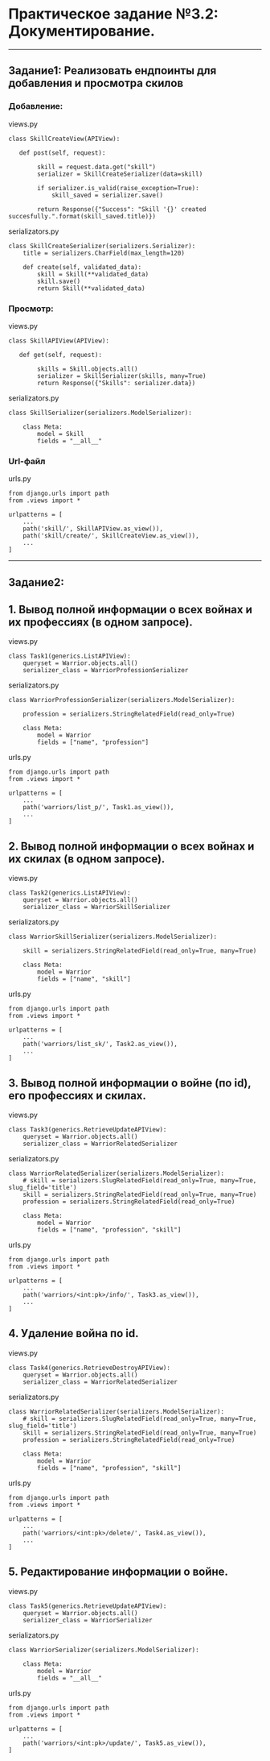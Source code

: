 # Практическое задание №3.2: Документирование.
---
## Задание1: Реализовать ендпоинты для добавления и просмотра скилов
### Добавление:
 views.py
```
class SkillCreateView(APIView):

   def post(self, request):

        skill = request.data.get("skill")
        serializer = SkillCreateSerializer(data=skill)

        if serializer.is_valid(raise_exception=True):
            skill_saved = serializer.save()

        return Response({"Success": "Skill '{}' created succesfully.".format(skill_saved.title)})
```
serializators.py
```
class SkillCreateSerializer(serializers.Serializer):
    title = serializers.CharField(max_length=120)

    def create(self, validated_data):
        skill = Skill(**validated_data)
        skill.save()
        return Skill(**validated_data)
```

### Просмотр:
 views.py
```
class SkillAPIView(APIView):

   def get(self, request):

        skills = Skill.objects.all()
        serializer = SkillSerializer(skills, many=True)
        return Response({"Skills": serializer.data})
```
serializators.py
```
class SkillSerializer(serializers.ModelSerializer):

    class Meta:
        model = Skill
        fields = "__all__"
```
### Url-файл
urls.py
```
from django.urls import path
from .views import *

urlpatterns = [
    ...
    path('skill/', SkillAPIView.as_view()),
    path('skill/create/', SkillCreateView.as_view()),
    ...
]
```
---
## Задание2:
## 1. Вывод полной информации о всех войнах и их профессиях (в одном запросе).
 views.py
```
class Task1(generics.ListAPIView):
    queryset = Warrior.objects.all()
    serializer_class = WarriorProfessionSerializer
```
serializators.py
```
class WarriorProfessionSerializer(serializers.ModelSerializer):

    profession = serializers.StringRelatedField(read_only=True)

    class Meta:
        model = Warrior
        fields = ["name", "profession"]
```
urls.py
```
from django.urls import path
from .views import *

urlpatterns = [
    ...
    path('warriors/list_p/', Task1.as_view()),
    ...
]
```
## 2. Вывод полной информации о всех войнах и их скилах (в одном запросе).
 views.py
```
class Task2(generics.ListAPIView):
    queryset = Warrior.objects.all()
    serializer_class = WarriorSkillSerializer
```
serializators.py
```
class WarriorSkillSerializer(serializers.ModelSerializer):

    skill = serializers.StringRelatedField(read_only=True, many=True)

    class Meta:
        model = Warrior
        fields = ["name", "skill"]
```
urls.py
```
from django.urls import path
from .views import *

urlpatterns = [
    ...
    path('warriors/list_sk/', Task2.as_view()),
    ...
]
```
## 3. Вывод полной информации о войне (по id), его профессиях и скилах.
 views.py
```
class Task3(generics.RetrieveUpdateAPIView):
    queryset = Warrior.objects.all()
    serializer_class = WarriorRelatedSerializer
```
serializators.py
```
class WarriorRelatedSerializer(serializers.ModelSerializer):
    # skill = serializers.SlugRelatedField(read_only=True, many=True, slug_field='title')
    skill = serializers.StringRelatedField(read_only=True, many=True)
    profession = serializers.StringRelatedField(read_only=True)

    class Meta:
        model = Warrior
        fields = ["name", "profession", "skill"]
```
urls.py
```
from django.urls import path
from .views import *

urlpatterns = [
    ...
    path('warriors/<int:pk>/info/', Task3.as_view()),
    ...
]
```
## 4. Удаление война по id.
 views.py
```
class Task4(generics.RetrieveDestroyAPIView):
    queryset = Warrior.objects.all()
    serializer_class = WarriorRelatedSerializer
```
serializators.py
```
class WarriorRelatedSerializer(serializers.ModelSerializer):
    # skill = serializers.SlugRelatedField(read_only=True, many=True, slug_field='title')
    skill = serializers.StringRelatedField(read_only=True, many=True)
    profession = serializers.StringRelatedField(read_only=True)

    class Meta:
        model = Warrior
        fields = ["name", "profession", "skill"]
```
urls.py
```
from django.urls import path
from .views import *

urlpatterns = [
    ...
    path('warriors/<int:pk>/delete/', Task4.as_view()),
    ...
]
```
## 5. Редактирование информации о войне.
 views.py
```
class Task5(generics.RetrieveUpdateAPIView):
    queryset = Warrior.objects.all()
    serializer_class = WarriorSerializer
```
serializators.py
```
class WarriorSerializer(serializers.ModelSerializer):

    class Meta:
        model = Warrior
        fields = "__all__"
```
urls.py
```
from django.urls import path
from .views import *

urlpatterns = [
    ...
    path('warriors/<int:pk>/update/', Task5.as_view()),
]
```



